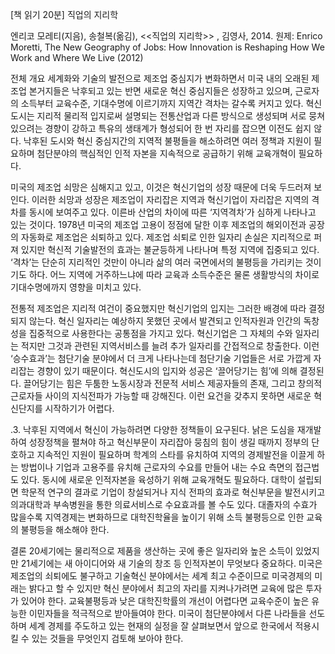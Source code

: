 [책 읽기 20분] 직업의 지리학

엔리코 모레티(지음), 송철복(옮김),  <<직업의 지리학>> , 김영사, 2014.
원제: Enrico Moretti, The New Geography of Jobs: How Innovation is Reshaping How We Work and Where We Live (2012)

전체 개요
세계화와 기술의 발전으로 제조업 중심지가 변화하면서 미국 내의 오래된 제조업 본거지들은 낙후되고 있는 반면 새로운 혁신 중심지들은 성장하고 있으며, 근로자의 소득부터 교육수준, 기대수명에 이르기까지 지역간 격차는 갈수록 커지고 있다. 혁신도시는 지리적 물리적 입지로써 설명되는 전통산업과 다른 방식으로 생성되며 서로 뭉쳐있으려는 경향이 강하고 특유의 생태계가 형성되어 한 번 자리를 잡으면 이전도 쉽지 않다. 낙후된 도시와 혁신 중심지간의 지역적 불평들을 해소하려면 여러 정책과 지원이 필요하며 첨단분야의 핵심적인 인적 자본을 지속적으로 공급하기 위해 교육개혁이 필요하다.

미국의 제조업 쇠망은 심해지고 있고, 이것은 혁신기업의 성장 때문에 더욱 두드러져 보인다. 이러한 쇠망과 성장은 제조업이 자리잡은 지역과 혁신기업이 자리잡은 지역의 격차를 동시에 보여주고 있다. 이른바 산업의 차이에 따른 ‘지역격차’가 심하게 나타나고 있는 것이다. 1978년 미국의 제조업 고용이 정점에 달한 이후 제조업의 해외이전과 공장의 자동화로 제조업은 쇠퇴하고 있다. 제조업 쇠퇴로 인한 일자리 손실은 지리적으로 퍼져 있지만 혁신적 기술발전의 효과는 불균등하게 나타나며 특정 지역에 집중되고 있다. ‘격차’는 단순히 지리적인 것만이 아니라 삶의 여러 국면에서의 불평등을 가리키는 것이기도 하다. 어느 지역에 거주하느냐에 따라 교육과 소득수준은 물론 생활방식의 차이로 기대수명에까지 영향을 미치고 있다.

전통적 제조업은 지리적 여건이 중요했지만 혁신기업의 입지는 그러한 배경에 따라 결정되지 않는다. 혁신 일자리는 예상하지 못했던 곳에서 발견되고 인적자원과 인간의 독창성을 집중적으로 사용한다는 공통점을 가지고 있다. 혁신기업은 그 자체의 수와 일자리는 적지만 그것과 관련된 지역서비스를 늘려 추가 일자리를 간접적으로 창출한다. 이런 ‘승수효과’는 첨단기술 분야에서 더 크게 나타나는데 첨단기술 기업들은 서로 가깝게 자리잡는 경향이 있기 때문이다. 혁신도시의 입지와 성공은 ‘끌어당기는 힘’에 의해 결정된다. 끌어당기는 힘은 두툼한 노동시장과 전문적 서비스 제공자들의 존재, 그리고 창의적 근로자들 사이의 지식전파가 가능할 때 강해진다. 이런 요건을 갖추지 못하면 새로운 혁신단지를 시작하기가 어렵다.


.3. 낙후된 지역에서 혁신이 가능하려면 다양한 정책들이 요구된다. 낡은 도심을 재개발하여 성장정책을 펼쳐야 하고 혁신부문이 자리잡아 뭉침의 힘이 생길 때까지 정부의 단호하고 지속적인 지원이 필요하며 학계의 스타를 유치하여 지역의 경제발전을 이끌게 하는 방법이나 기업과 고용주를 유치해 근로자의 수요를 만들어 내는 수요 측면의 접근법도 있다. 동시에 새로운 인적자본을 육성하기 위해 교육개혁도 필요하다. 대학이 설립되면 학문적 연구의 결과로 기업이 창설되거나 지식 전파의 효과로 혁신부문을 발전시키고 의과대학과 부속병원을 통한 의료서비스로 수요효과를 볼 수도 있다. 대졸자의 수효가 많을수록 지역경제는 변화하므로 대학진학율을 높이기 위해 소득 불평등으로 인한 교육의 불평등을 해소해야 한다.

결론
20세기에는 물리적으로 제품을 생산하는 곳에 좋은 일자리와 높은 소득이 있었지만 21세기에는 새 아이디어와 새 기술의 창조 등 인적자본이 무엇보다 중요하다. 미국은 제조업의 쇠퇴에도 불구하고 기술혁신 분야에서는 세계 최고 수준이므로 미국경제의 미래는 밝다고 할 수 있지만 혁신 분야에서 최고의 자리를 지켜나가려면 교육에 많은 투자가 있어야 한다. 교육불평등과 낮은 대학진학률의 개선이 어렵다면 교육수준이 높은 유능한 이민자들을 적극적으로 받아들여야 한다. 미국이 첨단분야에서 다른 나라들을 선도하며 세계 경제를 주도하고 있는 현재의 실정을 잘 살펴보면서 앞으로 한국에서 적용시킬 수 있는 것들을 무엇인지 검토해 보아야 한다.